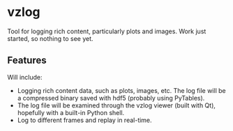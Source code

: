 vzlog
=====

Tool for logging rich content, particularly plots and images. Work just started, so nothing to see yet.

Features
--------
Will include:

* Logging rich content data, such as plots, images, etc. The log file will be a compressed binary saved with hdf5 (probably using PyTables). 
* The log file will be examined through the vzlog viewer (built with Qt), hopefully with a built-in Python shell.
* Log to different frames and replay in real-time. 
